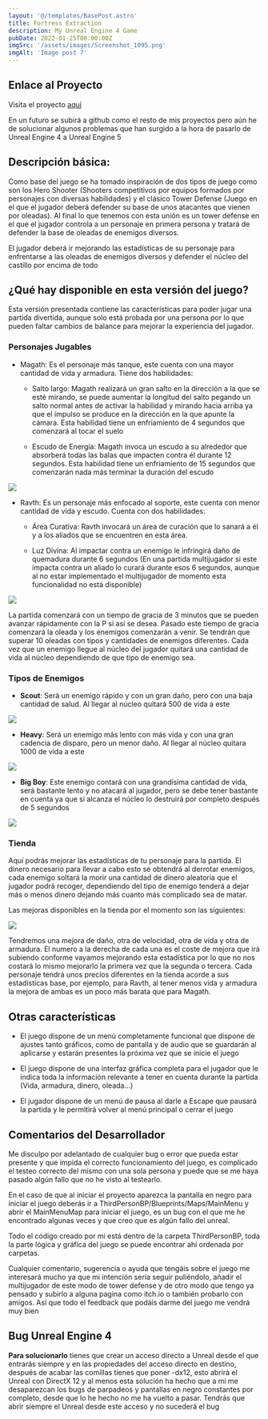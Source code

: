 ```yaml
---
layout: '@/templates/BasePost.astro'
title: Fortress Extraction
description: My Unreal Engine 4 Game
pubDate: 2022-01-25T00:00:00Z
imgSrc: '/assets/images/Screenshot_1095.png'
imgAlt: 'Image post 7'
---
```

## Enlace al Proyecto

Visita el proyecto [aquí](https://unioviedo-my.sharepoint.com/:w:/g/personal/uo277172_uniovi_es/EZ7Af5HV_x5AnQ5IDbuuqPIBcipzJg3KP0zsCHyot6ocrQ?e=5Wftgb)

En un futuro se subirá a github como el resto de mis proyectos pero aún he de solucionar algunos problemas que han surgido a la hora de pasarlo de Unreal Engine 4 a Unreal Engine 5

## Descripción básica: 

Como base del juego se ha tomado inspiración de dos tipos de juego como son los Hero Shooter (Shooters competitivos por equipos formados por personajes con diversas habilidades) y el clásico Tower Defense (Juego en el que el jugador deberá defender su base de unos atacantes que vienen por oleadas). Al final lo que tenemos con esta unión es un tower defense en el que el jugador controla a un personaje en primera persona y tratará de defender la base de oleadas de enemigos diversos. 

El jugador deberá ir mejorando las estadísticas de su personaje para enfrentarse a las oleadas de enemigos diversos y defender el núcleo del castillo por encima de todo 

## ¿Qué hay disponible en esta versión del juego? 

Esta versión presentada contiene las características para poder jugar una partida divertida, aunque solo está probada por una persona por lo que pueden faltar cambios de balance para mejorar la experiencia del jugador.  

### Personajes Jugables 
- Magath: Es el personaje más tanque, este cuenta con una mayor cantidad de vida y armadura. Tiene dos habilidades: 

  - Salto largo: Magath realizará un gran salto en la dirección a la que se esté mirando, se puede aumentar la longitud del salto pegando un salto normal antes de activar la habilidad y mirando hacia arriba ya que el impulso se produce en la dirección en la que apunte la cámara. Esta habilidad tiene un enfriamiento de 4 segundos que comenzará al tocar el suelo 

  - Escudo de Energía: Magath invoca un escudo a su alrededor que absorberá todas las balas que impacten contra él durante 12 segundos. Esta habilidad tiene un enfriamiento de 15 segundos que comenzarán nada más terminar la duración del escudo 

<img src="/public/assets/images/Screenshot_1096.png">

- Ravth: Es un personaje más enfocado al soporte, este cuenta con menor cantidad de vida y escudo. Cuenta con dos habilidades: 

  - Área Curativa: Ravth invocará un área de curación que lo sanará a él y a los aliados que se encuentren en esta área. 

  - Luz Divina: Al impactar contra un enemigo le infringirá daño de quemadura durante 6 segundos (En una partida multijugador si este impacta contra un aliado lo curará durante esos 6 segundos, aunque al no estar implementado el multijugador de momento esta funcionalidad no está disponible) 

<img src="/public/assets/images/Screenshot_1097.png">

La partida comenzará con un tiempo de gracia de 3 minutos que se pueden avanzar rápidamente con la P si así se desea. Pasado este tiempo de gracia comenzará la oleada y los enemigos comenzarán a venir. Se tendrán que superar 10 oleadas con tipos y cantidades de enemigos diferentes. Cada vez que un enemigo llegue al núcleo del jugador quitará una cantidad de vida al núcleo dependiendo de que tipo de enemigo sea. 

### Tipos de Enemigos

- **Scout**: Será un enemigo rápido y con un gran daño, pero con una baja cantidad de salud. Al llegar al núcleo quitará 500 de vida a este

<img src="/public/assets/images/Screenshot_1098.png">

- **Heavy**: Será un enemigo más lento con más vida y con una gran cadencia de disparo, pero un menor daño. Al llegar al núcleo quitara 1000 de vida a este

<img src="/public/assets/images/Screenshot_1099.png">

- **Big Boy**: Este enemigo contará con una grandísima cantidad de vida, será bastante lento y no atacará al jugador, pero se debe tener bastante en cuenta ya que si alcanza el núcleo lo destruirá por completo después de 5 segundos

<img src="/public/assets/images/Screenshot_1100.png">

### Tienda
Aquí podrás mejorar las estadísticas de tu personaje para la partida. El dinero necesario para llevar a cabo esto se obtendrá al derrotar enemigos, cada enemigo soltará la morir una cantidad de dinero aleatoria que el jugador podrá recoger, dependiendo del tipo de enemigo tenderá a dejar más o menos dinero dejando más cuanto más complicado sea de matar. 

Las mejoras disponibles en la tienda por el momento son las siguientes: 

<img src="/public/assets/images/Screenshot_1101.png">

Tendremos una mejora de daño, otra de velocidad, otra de vida y otra de armadura. El numero a la derecha de cada una es el coste de mejora que irá subiendo conforme vayamos mejorando esta estadística por lo que no nos costará lo mismo mejorarlo la primera vez que la segunda o tercera. Cada personaje tendrá unos precios diferentes en la tienda acorde a sus estadísticas base, por ejemplo, para Ravth, al tener menos vida y armadura la mejora de ambas es un poco más barata que para Magath. 

## Otras características

- El juego dispone de un menú completamente funcional que dispone de ajustes tanto gráficos, como de pantalla y de audio que se guardarán al aplicarse y estarán presentes la próxima vez que se inicie el juego 

- El juego dispone de una interfaz gráfica completa para el jugador que le indica toda la información relevante a tener en cuenta durante la partida (Vida, armadura, dinero, oleada…) 

- El jugador dispone de un menú de pausa al darle a Escape que pausará la partida y le permitirá volver al menú principal o cerrar el juego 

## Comentarios del Desarrollador

Me disculpo por adelantado de cualquier bug o error que pueda estar presente y que impida el correcto funcionamiento del juego, es complicado el testeo correcto del mismo con una sola persona y puede que se me haya pasado algún fallo que no he visto al testearlo. 

En el caso de que al iniciar el proyecto aparezca la pantalla en negro para iniciar el juego deberás ir a ThirdPersonBP/Blueprints/Maps/MainMenu y abrir el MainMenuMap para iniciar el juego, es un bug con el que me he encontrado algunas veces y que creo que es algún fallo del unreal. 

Todo el código creado por mi está dentro de la carpeta ThirdPersonBP, toda la parte lógica y gráfica del juego se puede encontrar ahí ordenada por carpetas. 

Cualquier comentario, sugerencia o ayuda que tengáis sobre el juego me interesará mucho ya que mi intención sería seguir puliéndolo, añadir el multijugador de este modo de tower defense y de otro modo que tengo ya pensado y subirlo a alguna pagina como itch.io o también probarlo con amigos. Así que todo el feedback que podáis darme del juego me vendrá muy bien 

## Bug Unreal Engine 4

**Para solucionarlo** tienes que crear un acceso directo a Unreal desde el que entrarás siempre y en las propiedades del acceso directo en destino, después de acabar las comillas tienes que poner -dx12, esto abrirá el Unreal con DirectX 12 y al menos esta solución ha hecho que a mi me desaparezcan los bugs de parpadeos y pantallas en negro constantes por completo, desde que lo he hecho no me ha vuelto a pasar. Tendrás que abrir siempre el Unreal desde este acceso y no sucederá el bug